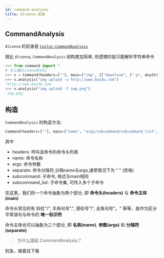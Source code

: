 ```yaml
---
id: command-analyser
title: Alconna 前身
---
```


## CommandAnalysis

`Alconna` 的前身是 [`Cesloi-CommandAnalysis`](https://github.com/RF-Tar-Railt/Cesloi-CommandAnalisys)

相比 `Alconna`, `CommandAnalysis` 结构更加简单, 但遗憾的是只能解析字符串命令

```python
>>> from command import *
# 与上面Alconna的对比
>>> v = Command(headers=[""], main=["img", [["download", ["-p", AnyStr]], ["upload", [["-u", AnyStr], ["-f", AnyStr]]]]])
>>> v.analysis("img upload -u http://www.baidu.com")
'http://www.baidu.com'
>>> v.analysis("img upload -f img.png")
'img.png'
```

## 构造

`CommandAnalysis` 的构造方法:

```python
Command(headers=[""], main=["name", "args/subcommand/subcommand_list", "separate"])
``` 

其中
- headers: 呼叫该命令的命令头列表
- name: 命令名称
- args: 命令参数
- separate: 命令分隔符,分隔name与args,通常情况下为 " " (空格)
- subcommand: 子命令, 格式与main相同
- subcommand_list: 子命令集, 可传入多个子命令

在这里，我们将一个命令抽象为两个部分, 即 **命令头(headers)** 与 **命令主体(main)**

命令头常见的有 斜杠"/",  半角句号".",  感叹号"!",  全角句号"。"  等等，是作为区分平常语句与命令的 **唯一标识符**

命令主体也可以抽象为三个部分, 即 **名称(name)**, **参数(args)** 和 **分隔符(separate)**

> 为什么提起 CommandAnalysis？

别急，接着往下看